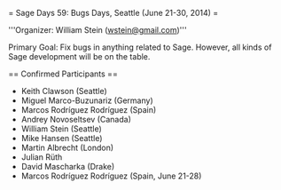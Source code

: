= Sage Days 59: Bugs Days, Seattle (June 21-30, 2014) =

'''Organizer: William Stein (wstein@gmail.com)'''

Primary Goal: Fix bugs in anything related to Sage.  However, all kinds of Sage development will be on the table. 

== Confirmed Participants ==

 * Keith Clawson (Seattle)
 * Miguel Marco-Buzunariz (Germany)
 * Marcos Rodríguez Rodríguez (Spain)
 * Andrey Novoseltsev (Canada)
 * William Stein (Seattle)
 * Mike Hansen (Seattle)
 * Martin Albrecht (London)
 * Julian Rüth 
 * David Mascharka (Drake)
 * Marcos Rodríguez Rodríguez (Spain, June 21-28)
